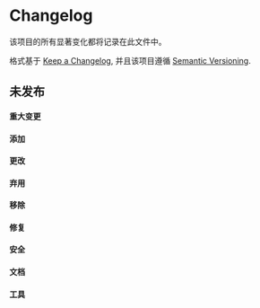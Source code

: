 # Changelog

该项目的所有显著变化都将记录在此文件中。

格式基于 [Keep a Changelog](https://keepachangelog.com/en/1.0.0/),
并且该项目遵循
[Semantic Versioning](https://semver.org/spec/v2.0.0.html).

## 未发布

#### 重大变更
#### 添加
#### 更改
#### 弃用
#### 移除
#### 修复
#### 安全
#### 文档
#### 工具
